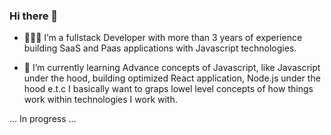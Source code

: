 ### Hi there 👋

<!--
**Peteryar/Peteryar** is a ✨ _special_ ✨ repository because its `README.md` (this file) appears on your GitHub profile.
-->

- 🧑🏾‍💻 I’m a fullstack Developer with more than 3 years of experience building SaaS and Paas applications with Javascript technologies.

- 🌱 I’m currently learning Advance concepts of Javascript, like Javascript under the hood, building optimized React application, Node.js under the hood e.t.c I basically want to graps lowel level concepts of how things work within technologies I work with.

... In progress ...
